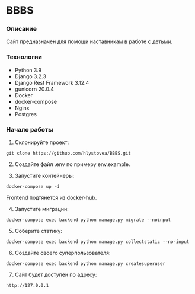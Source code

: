 # BBBS

### Описание
Сайт предназначен для помощи наставникам в работе с детьми.

### Технологии
- Python 3.9
- Django 3.2.3
- Django Rest Framework 3.12.4
- gunicorn 20.0.4
- Docker
- docker-compose
- Nginx
- Postgres

### Начало работы

1. Склонируйте проект:


```git clone https://github.com/hlystovea/BBBS.git```  


2. Создайте файл .env по примеру env.example.


3. Запустите контейнеры:

```docker-compose up -d```

Frontend подтянется из docker-hub. 

4. Запустите миграции:

```docker-compose exec backend python manage.py migrate --noinput```

5. Соберите статику:

```docker-compose exec backend python manage.py collectstatic --no-input```

6. Создайте своего суперпользователя:

```docker-compose exec backend python manage.py createsuperuser```

7. Сайт будет доступен по адресу:
 
```http://127.0.0.1```


